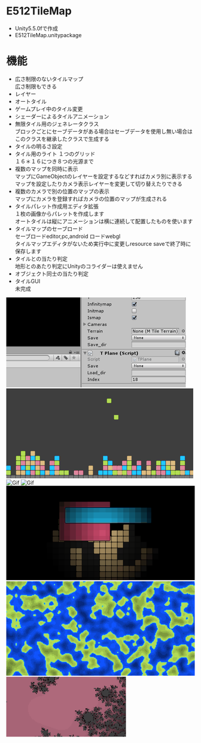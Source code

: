 # E512TileMap
- Unity5.5.0fで作成
- E512TileMap.unitypackage

# 機能
- 広さ制限のないタイルマップ  
広さ制限もできる  
- レイヤー  
- オートタイル  
- ゲームプレイ中のタイル変更  
- シェーダーによるタイルアニメーション  
- 無限タイル用のジェネレータクラス  
ブロックごとにセーブデータがある場合はセーブデータを使用し無い場合はこのクラスを継承したクラスで生成する  
- タイルの明るさ設定  
- タイル用のライト １つのグリッド  
１６＊１６につき８つの光源まで  
- 複数のマップを同時に表示  
マップにGameObjectのレイヤーを設定するなどすればカメラ別に表示するマップを設定したりカメラ表示レイヤーを変更して切り替えたりできる  
- 複数のカメラで別の位置のマップの表示  
マップにカメラを登録すればカメラの位置のマップが生成される  
- タイルパレット作成用エディタ拡張  
１枚の画像からパレットを作成します  
オートタイルは縦にアニメーションは横に連続して配置したものを使います  
- タイルマップのセーブロード  
セーブロードeditor,pc,android ロードwebgl  
タイルマップエディタがないため実行中に変更しresource saveで終了時に保存します  
- タイルとの当たり判定  
地形とのあたり判定にUnityのコライダーは使えません  
- オブジェクト同士の当たり判定  
- タイルGUI  
未完成
  
![Gif](https://raw.githubusercontent.com/ebicochineal/Images/master/0.gif)
![Gif](https://raw.githubusercontent.com/ebicochineal/Images/master/1.gif)
![Gif](https://raw.githubusercontent.com/ebicochineal/Images/master/2.gif)
![Gif](https://raw.githubusercontent.com/ebicochineal/Images/master/3.gif)
![Gif](https://raw.githubusercontent.com/ebicochineal/Images/master/4.gif)
![Gif](https://raw.githubusercontent.com/ebicochineal/Images/master/5.gif)
![Gif](https://raw.githubusercontent.com/ebicochineal/Images/master/6.gif)